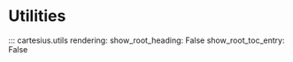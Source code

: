 # Utilities

::: cartesius.utils
    rendering:
      show_root_heading: False
      show_root_toc_entry: False
